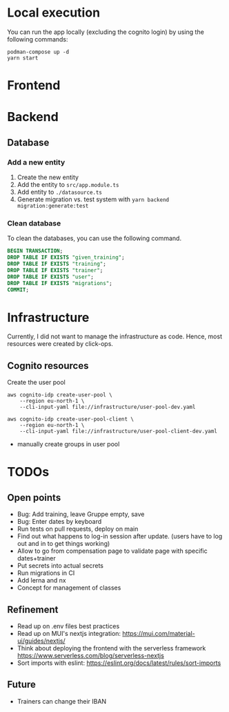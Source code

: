 # Local execution
You can run the app locally (excluding the cognito login) by using the following commands:

```shell
podman-compose up -d
yarn start
```

# Frontend

# Backend

## Database

### Add a new entity
1. Create the new entity
2. Add the entity to `src/app.module.ts`
3. Add entity to `./datasource.ts`
4. Generate migration vs. test system with `yarn backend migration:generate:test`

### Clean database

To clean the databases, you can use the following command.

```sql
BEGIN TRANSACTION;
DROP TABLE IF EXISTS "given_training";
DROP TABLE IF EXISTS "training";
DROP TABLE IF EXISTS "trainer";
DROP TABLE IF EXISTS "user";
DROP TABLE IF EXISTS "migrations";
COMMIT;
```

# Infrastructure

Currently, I did not want to manage the infrastructure as code. Hence, most resources were created by click-ops.

## Cognito resources

Create the user pool
```shell
aws cognito-idp create-user-pool \
    --region eu-north-1 \
    --cli-input-yaml file://infrastructure/user-pool-dev.yaml

aws cognito-idp create-user-pool-client \
    --region eu-north-1 \
    --cli-input-yaml file://infrastructure/user-pool-client-dev.yaml
```

* manually create groups in user pool


# TODOs

## Open points
* Bug: Add training, leave Gruppe empty, save
* Bug: Enter dates by keyboard
* Run tests on pull requests, deploy on main
* Find out what happens to log-in session after update. (users have to log out and in to get things working)
* Allow to go from compensation page to validate page with specific dates+trainer
* Put secrets into actual secrets
* Run migrations in CI
* Add lerna and nx
* Concept for management of classes

## Refinement
* Read up on .env files best practices
* Read up on MUI's nextjs integration: https://mui.com/material-ui/guides/nextjs/
* Think about deploying the frontend with the serverless framework https://www.serverless.com/blog/serverless-nextjs
* Sort imports with eslint: https://eslint.org/docs/latest/rules/sort-imports

## Future
* Trainers can change their IBAN


